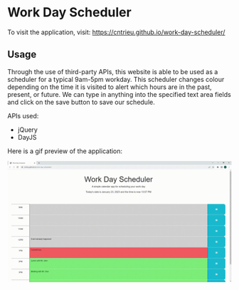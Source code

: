 # Work Day Scheduler

To visit the application, visit: https://cntrieu.github.io/work-day-scheduler/

## Usage

Through the use of third-party APIs, this website is able to be used as a scheduler for a typical 9am-5pm workday. This scheduler changes colour depending on the time it is visited to alert which hours are in the past, present, or future. We can type in anything into the specified text area fields and click on the save button to save our schedule.

APIs used:
* jQuery
* DayJS


Here is a gif preview of the application:

![gif showcasing how the application works](./Assets/images/screen-capture.gif)
